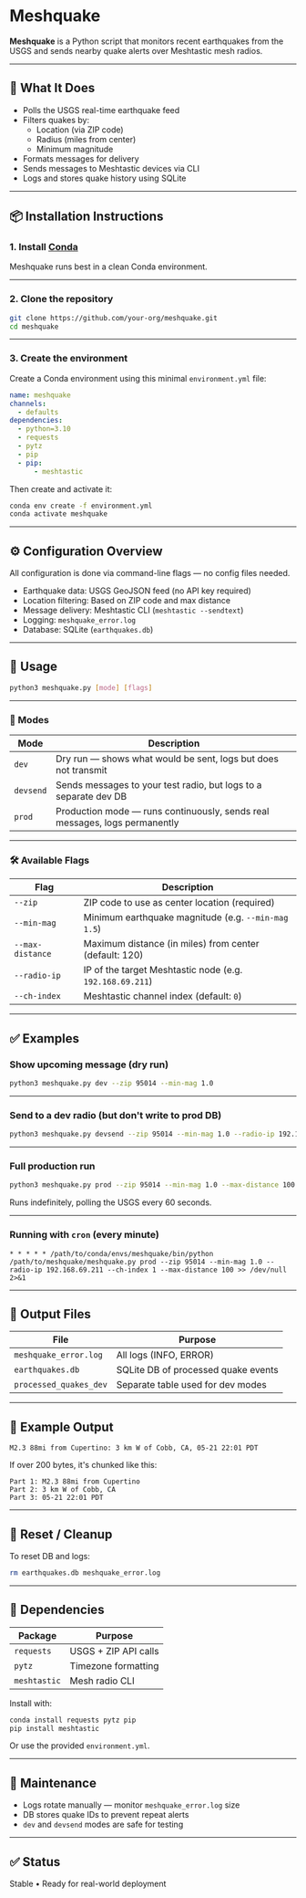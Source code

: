 # Meshquake

**Meshquake** is a Python script that monitors recent earthquakes from the USGS and sends nearby quake alerts over Meshtastic mesh radios.

---

## 🔧 What It Does

- Polls the USGS real-time earthquake feed
- Filters quakes by:
  - Location (via ZIP code)
  - Radius (miles from center)
  - Minimum magnitude
- Formats messages for delivery
- Sends messages to Meshtastic devices via CLI
- Logs and stores quake history using SQLite

---

## 📦 Installation Instructions

### 1. Install [Conda](https://docs.conda.io/en/latest/miniconda.html)

Meshquake runs best in a clean Conda environment.

---

### 2. Clone the repository

```bash
git clone https://github.com/your-org/meshquake.git
cd meshquake
```

---

### 3. Create the environment

Create a Conda environment using this minimal `environment.yml` file:

```yaml
name: meshquake
channels:
  - defaults
dependencies:
  - python=3.10
  - requests
  - pytz
  - pip
  - pip:
      - meshtastic
```

Then create and activate it:

```bash
conda env create -f environment.yml
conda activate meshquake
```

---

## ⚙️ Configuration Overview

All configuration is done via command-line flags — no config files needed.

- Earthquake data: USGS GeoJSON feed (no API key required)
- Location filtering: Based on ZIP code and max distance
- Message delivery: Meshtastic CLI (`meshtastic --sendtext`)
- Logging: `meshquake_error.log`
- Database: SQLite (`earthquakes.db`)

---

## 🚀 Usage

```bash
python3 meshquake.py [mode] [flags]
```

---

### 🧪 Modes

| Mode       | Description                                                                 |
|------------|-----------------------------------------------------------------------------|
| `dev`      | Dry run — shows what would be sent, logs but does not transmit             |
| `devsend`  | Sends messages to your test radio, but logs to a separate dev DB           |
| `prod`     | Production mode — runs continuously, sends real messages, logs permanently |

---

### 🛠 Available Flags

| Flag              | Description                                              |
|-------------------|----------------------------------------------------------|
| `--zip`           | ZIP code to use as center location (required)           |
| `--min-mag`       | Minimum earthquake magnitude (e.g. `--min-mag 1.5`)      |
| `--max-distance`  | Maximum distance (in miles) from center (default: 120)   |
| `--radio-ip`      | IP of the target Meshtastic node (e.g. `192.168.69.211`) |
| `--ch-index`      | Meshtastic channel index (default: `0`)                  |

---

## ✅ Examples

### Show upcoming message (dry run)

```bash
python3 meshquake.py dev --zip 95014 --min-mag 1.0
```

---

### Send to a dev radio (but don't write to prod DB)

```bash
python3 meshquake.py devsend --zip 95014 --min-mag 1.0 --radio-ip 192.168.69.211 --ch-index 1
```

---

### Full production run

```bash
python3 meshquake.py prod --zip 95014 --min-mag 1.0 --max-distance 100 --radio-ip 192.168.69.211 --ch-index 1
```

Runs indefinitely, polling the USGS every 60 seconds.

---

### Running with `cron` (every minute)

```cron
* * * * * /path/to/conda/envs/meshquake/bin/python /path/to/meshquake/meshquake.py prod --zip 95014 --min-mag 1.0 --radio-ip 192.168.69.211 --ch-index 1 --max-distance 100 >> /dev/null 2>&1
```

---

## 📂 Output Files

| File                 | Purpose                            |
|----------------------|------------------------------------|
| `meshquake_error.log`| All logs (INFO, ERROR)             |
| `earthquakes.db`     | SQLite DB of processed quake events|
| `processed_quakes_dev` | Separate table used for dev modes |

---

## 📨 Example Output

```text
M2.3 88mi from Cupertino: 3 km W of Cobb, CA, 05-21 22:01 PDT
```

If over 200 bytes, it's chunked like this:

```text
Part 1: M2.3 88mi from Cupertino
Part 2: 3 km W of Cobb, CA
Part 3: 05-21 22:01 PDT
```

---

## 🔁 Reset / Cleanup

To reset DB and logs:

```bash
rm earthquakes.db meshquake_error.log
```

---

## 🧰 Dependencies

| Package     | Purpose              |
|-------------|----------------------|
| `requests`  | USGS + ZIP API calls |
| `pytz`      | Timezone formatting  |
| `meshtastic`| Mesh radio CLI       |

Install with:

```bash
conda install requests pytz pip
pip install meshtastic
```

Or use the provided `environment.yml`.

---

## 🧼 Maintenance

- Logs rotate manually — monitor `meshquake_error.log` size
- DB stores quake IDs to prevent repeat alerts
- `dev` and `devsend` modes are safe for testing

---

## ✅ Status

Stable • Ready for real-world deployment
